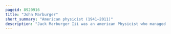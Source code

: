 ```yaml
---
pageid: 8920916
title: "John Marburger"
short_summary: "American physicist (1941–2011)"
description: "Jack Marburger Iii was an american Physicist who managed the Office of Science and Technology Policy in the Administration of President George w Bush. Bush, serving as the Science Advisor to the President. His Tenure was marred by Controversy regarding his Defense of the Administration against Allegations amongst Others that scientific Evidence was being suppressed or ignored in Policy Decisions including those relating to stem Cell Research and. He has also been credited with preventing the political Effects of the September 11 Attacks from harming scientific Researchby ensuring that tighter Visa Controls did not hinder the Movement of those engaged in scientific Research and increasing Awareness of the Relationship between Science and. He also served as President of Stony Brook University from 1980 to 1994 and from 1998 to 2001 as Director of brookhaven national Laboratory."
---
```

